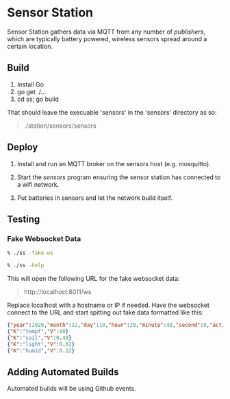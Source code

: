# Sensor Station

Sensor Station gathers data via MQTT from any number of _publishers_,
which are typically battery powered, wireless sensors spread around a
certain location.

## Build

1. Install Go 
2. go get ./...
3. cd ss; go build 

That should leave the execuable 'sensors' in the 'sensors' directory as so:

> ./station/sensors/sensors

## Deploy

1. Install and run an MQTT broker on the sensors host
(e.g. mosquitto).

2. Start the _sensors_ program ensuring the sensor station has
connected to a wifi network.

3. Put batteries in sensors and let the network build itself.

## Testing

### Fake Websocket Data

```bash
% ./ss -fake-ws
```

```bash
% ./ss -help
```

This will open the following URL for the fake websocket data:

> http://localhost:8011/ws

Replace localhost with a hostname or IP if needed. Have the websocket
connect to the URL and start spitting out fake data formatted like
this:

```json
{"year":2020,"month":12,"day":10,"hour":20,"minute":48,"second":8,"action":"setTime"}
{"K":"tempf","V":88}
{"K":"soil","V":0.49}
{"K":"light","V":0.62}
{"K":"humid","V":0.12}
```

## Adding Automated Builds

Automated builds will be using Github events.
